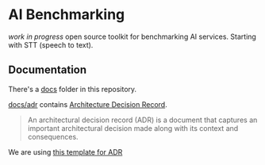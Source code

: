 
# AI Benchmarking

_work in progress_ open source toolkit for benchmarking AI services. 
Starting with STT (speech to text).

<!-- ## Brief of the project

_One liner + link to confluence page_

_Screenshot of UI - optional_



## Setup

_stack - optional_

_How to build and run the code/app_

 

## Usage

 

## System Architecture

_High level overview of system architecture_

 

## Development env

 _How to run the development environment_

_Coding style convention ref optional, eg which linter to use_

_Linting, github pre-push hook - optional_

-->

## Documentation 

There's a [docs](./docs) folder in this repository. 

<!-- [docs/notes](./docs/notes) contains dev notes on various aspects of the project. -->

[docs/adr](./docs/adr) contains [Architecture Decision Record](https://github.com/joelparkerhenderson/architecture_decision_record).

> An architectural decision record (ADR) is a document that captures an important architectural decision made along with its context and consequences.

We are using [this template for ADR](https://gist.github.com/iaincollins/92923cc2c309c2751aea6f1b34b31d95)



<!-- ## Build

_How to run build_

 

## Tests

_How to carry out tests_

 

## Deployment

_How to deploy the code/app into test/staging/production_  -->